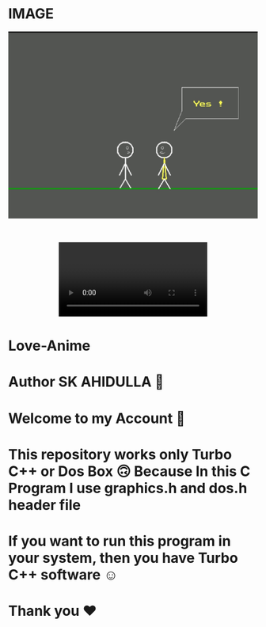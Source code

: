 <!-- Love Anime -->
<p align="center">
  <H1>IMAGE</H1>
  <img src=".GitHub/logo/logo.jpg">
</p></BR>
<p align="center">
  <video  controls>
  <source src=".GitHub/logo/logo.mp4" type="video/mp4">
</video>
</p>


# Love-Anime
#
# Author SK AHIDULLA 💖
# Welcome to my Account 🙂

#

# This repository works only Turbo C++ or Dos Box 🙃 Because In this C Program I use graphics.h and dos.h header file 
# If you want to run this program in your system, then you have Turbo C++ software ☺️

# Thank you ❤️
